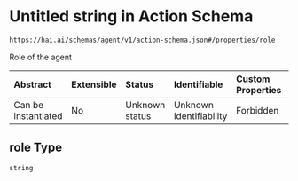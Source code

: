 # Untitled string in Action Schema

```txt
https://hai.ai/schemas/agent/v1/action-schema.json#/properties/role
```

Role of the agent

| Abstract            | Extensible | Status         | Identifiable            | Custom Properties | Additional Properties | Access Restrictions | Defined In                                                                                |
| :------------------ | :--------- | :------------- | :---------------------- | :---------------- | :-------------------- | :------------------ | :---------------------------------------------------------------------------------------- |
| Can be instantiated | No         | Unknown status | Unknown identifiability | Forbidden         | Allowed               | none                | [action.schema.json\*](../../schemas/action/v1/action.schema.json "open original schema") |

## role Type

`string`
